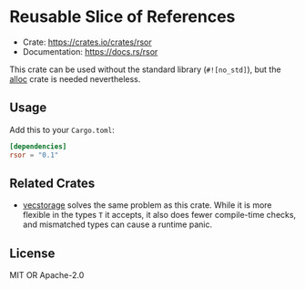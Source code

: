 Reusable Slice of References
============================

* Crate: https://crates.io/crates/rsor
* Documentation: https://docs.rs/rsor

This crate can be used without the standard library (`#![no_std]`),
but the [alloc](https://doc.rust-lang.org/alloc/) crate is needed nevertheless.


Usage
-----

Add this to your `Cargo.toml`:

```toml
[dependencies]
rsor = "0.1"
```


Related Crates
--------------

* [vecstorage](https://crates.io/crates/vecstorage)
  solves the same problem as this crate.
  While it is more flexible in the types `T` it accepts,
  it also does fewer compile-time checks,
  and mismatched types can cause a runtime panic.


License
-------

MIT OR Apache-2.0
